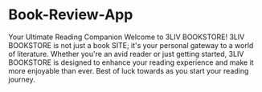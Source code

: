 # Book-Review-App
Your Ultimate Reading Companion 
Welcome to 3LIV BOOKSTORE! 
3LIV BOOKSTORE is not just a book SITE; it's your personal gateway to a world of literature. Whether you're an avid reader or just getting started, 3LIV BOOKSTORE is designed to enhance your reading experience and make it more enjoyable than ever. Best of luck towards as you start your reading journey.